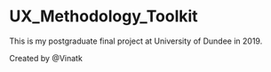 # UX_Methodology_Toolkit
This is my postgraduate final project at University of Dundee in 2019. 

Created by @Vinatk